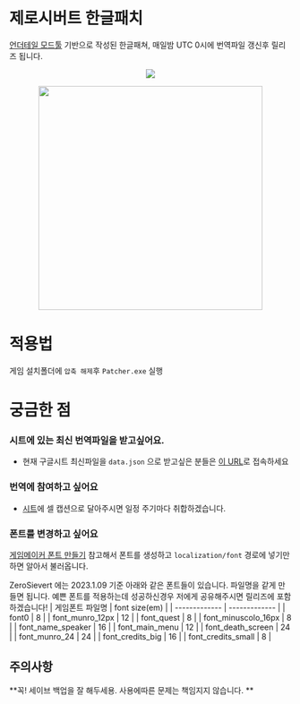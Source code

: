 # 제로시버트 한글패치
[언더테일 모드툴](https://github.com/krzys-h/UndertaleModTool) 기반으로 작성된 한글패쳐, 
매일밤 UTC 0시에 번역파일 갱신후 릴리즈 됩니다.
<p align="center">
 <img src=https://github.com/shlifedev/zero-sievert-localization/actions/workflows/autodeploy.yml/badge.svg/> 
</p> 
<p align="center">
 <img width="400px" src=https://user-images.githubusercontent.com/49047211/211140923-dc7e57d7-4462-451f-b88d-28440b2fe79f.png> 
</p> 

# 적용법 
게임 설치폴더에 `압축 해제`후 `Patcher.exe` 실행 

# 궁금한 점
### 시트에 있는 최신 번역파일을 받고싶어요.
- 현재 구글시트 최신파일을 `data.json` 으로 받고싶은 분들은 [이 URL](https://script.google.com/macros/s/AKfycbzoZLc9oaBV6Lq94WZ-3sg_bX0d_yi0_O2rJVhsSYNbwdoTBfiif7WwFR6CZIjEzjLjHQ/exec)로 접속하세요

### 번역에 참여하고 싶어요 
- [시트](https://docs.google.com/spreadsheets/d/1w2JjxpPBwynLhu69edHGjCwjLX0muLK1cXzwzj8Sfrc/edit#gid=360281631)에 셀 캡션으로 달아주시면
일정 주기마다 취합하겠습니다. 

### 폰트를 변경하고 싶어요
[게임메이커 폰트 만들기](https://www.youtube.com/watch?v=QIfgwtgSl4s&ab_channel=1upIndie)
참고해서 폰트를 생성하고 `localization/font` 경로에 넣기만 하면 알아서 불러옵니다.  

ZeroSievert 에는 2023.1.09 기준 아래와 같은 폰트들이 있습니다. 파일명을 같게 만들면 됩니다.
예쁜 폰트를 적용하는데 성공하신경우 저에게 공유해주시면 릴리즈에 포함하겠습니다!
| 게임폰트 파일명  | font size(em) |
| ------------- | ------------- |
| font0  | 8  |
| font_munro_12px  | 12 |
| font_quest  | 8 |
| font_minuscolo_16px  | 8  |
| font_name_speaker  | 16  |
| font_main_menu  | 12  |
| font_death_screen | 24  |
| font_munro_24  | 24 |
| font_credits_big  | 16  |
| font_credits_small  | 8  |
  

## 주의사항
 **꼭! 세이브 백업을 잘 해두세용. 사용에따른 문제는 책임지지 않습니다. **

 
